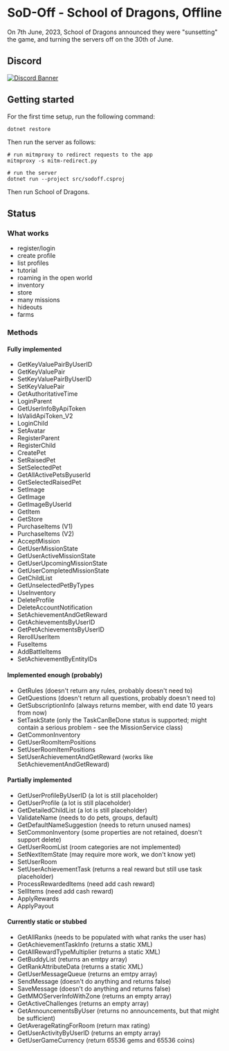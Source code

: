 # SoD-Off - School of Dragons, Offline

On 7th June, 2023, School of Dragons announced they were "sunsetting" the game, and turning the servers off on the 30th of June.

## Discord
[![Discord Banner](https://discordapp.com/api/guilds/1124405524679643318/widget.png?style=banner2)](https://discord.gg/bqHtMRbhM3)

## Getting started

For the first time setup, run the following command:

```
dotnet restore
```

Then run the server as follows:

```
# run mitmproxy to redirect requests to the app
mitmproxy -s mitm-redirect.py

# run the server
dotnet run --project src/sodoff.csproj
```

Then run School of Dragons.

## Status

### What works
- register/login
- create profile
- list profiles
- tutorial
- roaming in the open world
- inventory
- store
- many missions
- hideouts
- farms

### Methods

#### Fully implemented
- GetKeyValuePairByUserID
- GetKeyValuePair
- SetKeyValuePairByUserID
- SetKeyValuePair
- GetAuthoritativeTime
- LoginParent
- GetUserInfoByApiToken
- IsValidApiToken_V2
- LoginChild
- SetAvatar
- RegisterParent
- RegisterChild
- CreatePet
- SetRaisedPet
- SetSelectedPet
- GetAllActivePetsByuserId
- GetSelectedRaisedPet
- SetImage
- GetImage
- GetImageByUserId
- GetItem
- GetStore
- PurchaseItems (V1)
- PurchaseItems (V2)
- AcceptMission
- GetUserMissionState
- GetUserActiveMissionState
- GetUserUpcomingMissionState
- GetUserCompletedMissionState
- GetChildList
- GetUnselectedPetByTypes
- UseInventory
- DeleteProfile
- DeleteAccountNotification
- SetAchievementAndGetReward
- GetAchievementsByUserID
- GetPetAchievementsByUserID
- RerollUserItem
- FuseItems
- AddBattleItems
- SetAchievementByEntityIDs

#### Implemented enough (probably)
- GetRules (doesn't return any rules, probably doesn't need to)
- GetQuestions (doesn't return all questions, probably doesn't need to)
- GetSubscriptionInfo (always returns member, with end date 10 years from now)
- SetTaskState (only the TaskCanBeDone status is supported; might contain a serious problem - see the MissionService class)
- GetCommonInventory
- GetUserRoomItemPositions
- SetUserRoomItemPositions
- SetUserAchievementAndGetReward (works like SetAchievementAndGetReward)

#### Partially implemented
- GetUserProfileByUserID (a lot is still placeholder)
- GetUserProfile (a lot is still placeholder)
- GetDetailedChildList (a lot is still placeholder)
- ValidateName (needs to do pets, groups, default)
- GetDefaultNameSuggestion (needs to return unused names)
- SetCommonInventory (some properties are not retained, doesn't support delete)
- GetUserRoomList (room categories are not implemented)
- SetNextItemState (may require more work, we don't know yet)
- SetUserRoom
- SetUserAchievementTask (returns a real reward but still use task placeholder)
- ProcessRewardedItems (need add cash reward)
- SellItems (need add cash reward)
- ApplyRewards
- ApplyPayout

#### Currently static or stubbed
- GetAllRanks (needs to be populated with what ranks the user has)
- GetAchievementTaskInfo (returns a static XML)
- GetAllRewardTypeMultiplier (returns a static XML)
- GetBuddyList (returns an emtpy array)
- GetRankAttributeData (returns a static XML)
- GetUserMessageQueue (returns an emtpy array)
- SendMessage (doesn't do anything and returns false)
- SaveMessage (doesn't do anything and returns false)
- GetMMOServerInfoWithZone (returns an empty array)
- GetActiveChallenges (returns an empty array)
- GetAnnouncementsByUser (returns no announcements, but that might be sufficient)
- GetAverageRatingForRoom (return max rating)
- GetUserActivityByUserID (returns an empty array)
- GetUserGameCurrency (return 65536 gems and 65536 coins)
